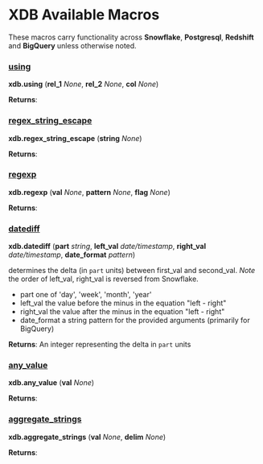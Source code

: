 
# XDB Available Macros

These macros carry functionality across **Snowflake**, **Postgresql**, **Redshift** and **BigQuery** unless otherwise noted. 


### [using](../macros/using.sql)
**xdb.using** (**rel_1** _None_, **rel_2** _None_, **col** _None_)




**Returns**: 
### [regex_string_escape](../macros/regexp.sql)
**xdb.regex_string_escape** (**string** _None_)




**Returns**: 
### [regexp](../macros/regexp.sql)
**xdb.regexp** (**val** _None_, **pattern** _None_, **flag** _None_)




**Returns**: 
### [datediff](../macros/datediff.sql)
**xdb.datediff** (**part** _string_, **left_val** _date/timestamp_, **right_val** _date/timestamp_, **date_format** _pattern_)

determines the delta (in `part` units) between first_val and second_val.
       *Note* the order of left_val, right_val is reversed from Snowflake.

- part one of 'day', 'week', 'month', 'year'
- left_val the value before the minus in the equation "left - right"
- right_val the value after the minus in the equation "left - right"
- date_format a string pattern for the provided arguments (primarily for BigQuery)

**Returns**:         An integer representing the delta in `part` units
    

### [any_value](../macros/any_value.sql)
**xdb.any_value** (**val** _None_)




**Returns**: 
### [aggregate_strings](../macros/aggregate_strings.sql)
**xdb.aggregate_strings** (**val** _None_, **delim** _None_)




**Returns**: 